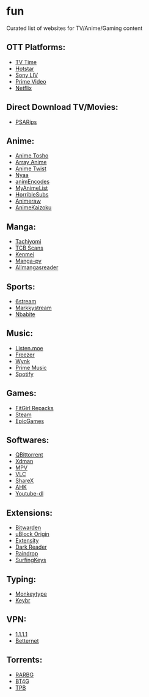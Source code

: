 # fun
Curated list of websites for TV/Anime/Gaming content

## OTT Platforms:
- [TV Time](https://www.tvtime.com/en)
- [Hotstar](https://www.hotstar.com/)
- [Sony LIV](https://www.sonyliv.com/)
- [Prime Video](https://www.primevideo.com/)
- [Netflix](https://www.netflix.com/in/)

## Direct Download TV/Movies:
- [PSARips](https://x265.club/)

## Anime:
- [Anime Tosho](https://animetosho.org/search?q=1080p+x265)
- [Array Anime](https://arrayanime.com)
- [Anime Twist](https://twist.moe)
- [Nyaa](https://nyaa.si/)
- [animEncodes](https://www.animencodes.com/)
- [MyAnimeList](https://myanimelist.net/)
- [HorribleSubs](https://horriblesubs.cc/)
- [Animeraw](https://sites.google.com/view/animerawsmasterlist/home)
- [AnimeKaizoku](https://animekaizoku.com/)

## Manga:
- [Tachiyomi](https://tachiyomi.org/)
- [TCB Scans](https://onepiecechapters.com/)
- [Kenmei](https://www.kenmei.co/)
- [Manga-py](https://github.com/manga-py/manga-py)
- [Allmangasreader](https://www.allmangasreader.com/)

## Sports:
- [6stream]()
- [Markkystream]()
- [Nbabite]()

## Music:
- [Listen.moe](https://listen.moe)
- [Freezer]()
- [Wynk]()
- [Prime Music]()
- [Spotify]()

## Games:
- [FitGirl Repacks](https://fitgirl-repacks.site/)
- [Steam](https://store.steampowered.com/)
- [EpicGames](https://www.epicgames.com/store/en-US/)

## Softwares:
- [QBittorrent]()
- [Xdman](http://xdman.sourceforge.net)
- [MPV](https://mpv.io/)
- [VLC](https://www.videolan.org/)
- [ShareX]()
- [AHK](https://www.autohotkey.com)
- [Youtube-dl](https://ytdl-org.github.io/youtube-dl/index.html)

## Extensions:
- [Bitwarden](https://chrome.google.com/webstore/detail/bitwarden-free-password-m/nngceckbapebfimnlniiiahkandclblb)
- [uBlock Origin](https://chrome.google.com/webstore/detail/ublock-origin/cjpalhdlnbpafiamejdnhcphjbkeiagm?hl=en)
- [Extensity](https://chrome.google.com/webstore/detail/extensity/jjmflmamggggndanpgfnpelongoepncg?hl=en)
- [Dark Reader](https://chrome.google.com/webstore/detail/dark-reader/eimadpbcbfnmbkopoojfekhnkhdbieeh?hl=en)
- [Raindrop](https://chrome.google.com/webstore/detail/raindropio/ldgfbffkinooeloadekpmfoklnobpien?hl=en)
- [SurfingKeys](https://chrome.google.com/webstore/detail/surfingkeys/gfbliohnnapiefjpjlpjnehglfpaknnc)

## Typing:
- [Monkeytype](https://monkeytype.com/)
- [Keybr](https://www.keybr.com/)

## VPN:
- [1.1.1.1](https://1.1.1.1)
- [Betternet](https://www.betternet.co/)

## Torrents:
- [RARBG]()
- [BT4G]()
- [TPB]()
